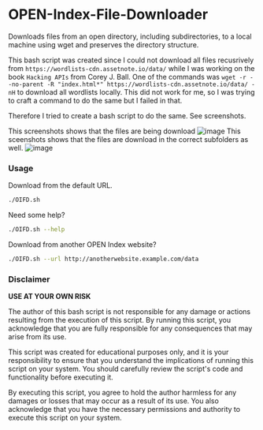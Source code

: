 # OPEN-Index-File-Downloader
Downloads files from an open directory, including subdirectories, to a local machine using wget and preserves the directory structure.


This bash script was created since I could not download all files recusrively from `https://wordlists-cdn.assetnote.io/data/` while I was working on the book `Hacking APIs` from Corey J. Ball.
One of the commands was `wget -r --no-parent -R "index.html*" https://wordlists-cdn.assetnote.io/data/ -nH` to download all wordlists locally. This did not work for me, so I was trying to craft a command to do the same but I failed in that.

Therefore I tried to create a bash script to do the same. See screenshots.

This screenshots shows that the files are being download
![image](https://github.com/user-attachments/assets/2ea800fc-672b-4167-87fa-1c2b31c72f81)
This sceenshots shows that the files are download in the correct subfolders as well.
![image](https://github.com/user-attachments/assets/3b8ed8ea-e088-47c6-ae10-b376317c9483)


### Usage
Download from the default URL.
```bash
./OIFD.sh
```
Need some help?
```bash
./OIFD.sh --help
```
Download from another OPEN Index website?
```bash
./OIFD.sh --url http://anotherwebsite.example.com/data
```

### **Disclaimer**

**USE AT YOUR OWN RISK**

The author of this bash script is not responsible for any damage or actions resulting from the execution of this script. By running this script, you acknowledge that you are fully responsible for any consequences that may arise from its use.

This script was created for educational purposes only, and it is your responsibility to ensure that you understand the implications of running this script on your system. You should carefully review the script's code and functionality before executing it.

By executing this script, you agree to hold the author harmless for any damages or losses that may occur as a result of its use. You also acknowledge that you have the necessary permissions and authority to execute this script on your system.
